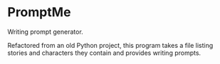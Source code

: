 # PromptMe
Writing prompt generator.

Refactored from an old Python project, this program takes a file listing stories and characters they contain and provides writing prompts.
